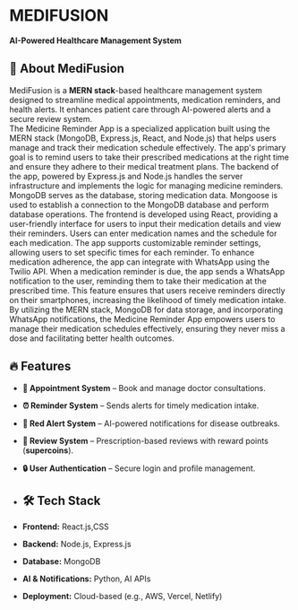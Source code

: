 # MEDIFUSION
**AI-Powered Healthcare Management System**
## 📌 About MediFusion  
MediFusion is a **MERN stack**-based healthcare management system designed to streamline medical appointments, medication reminders, and health alerts. It enhances patient care through AI-powered alerts and a secure review system.  
The Medicine Reminder App is a specialized application built using the MERN stack (MongoDB, Express.js, React, and Node.js) that helps users manage and track their medication schedule effectively. The app's primary goal is to remind users to take their prescribed medications at the right time and ensure they adhere to their medical treatment plans.
The backend of the app, powered by Express.js and Node.js handles the server infrastructure and implements the logic for managing medicine reminders. MongoDB serves as the database, storing medication data. Mongoose is used to establish a connection to the MongoDB database and perform database operations.
The frontend is developed using React, providing a user-friendly interface for users to input their medication details and view their reminders. Users can enter medication names and the schedule for each medication. The app supports customizable reminder settings, allowing users to set specific times for each reminder.
To enhance medication adherence, the app can integrate with WhatsApp using the Twilio API. When a medication reminder is due, the app sends a WhatsApp notification to the user, reminding them to take their medication at the prescribed time. This feature ensures that users receive reminders directly on their smartphones, increasing the likelihood of timely medication intake.
By utilizing the MERN stack, MongoDB for data storage, and incorporating WhatsApp notifications, the Medicine Reminder App empowers users to manage their medication schedules effectively, ensuring they never miss a dose and facilitating better health outcomes.
## 🔥 Features  
- **📅 Appointment System** – Book and manage doctor consultations.  
- **⏰ Reminder System** – Sends alerts for timely medication intake.  
- **🚨 Red Alert System** – AI-powered notifications for disease outbreaks.  
- **📝 Review System** – Prescription-based reviews with reward points (**supercoins**).  
- **🔒 User Authentication** – Secure login and profile management.

- ## 🛠️ Tech Stack  
- **Frontend:** React.js,CSS  
- **Backend:** Node.js, Express.js  
- **Database:** MongoDB  
- **AI & Notifications:** Python, AI APIs  
- **Deployment:** Cloud-based (e.g., AWS, Vercel, Netlify)  
